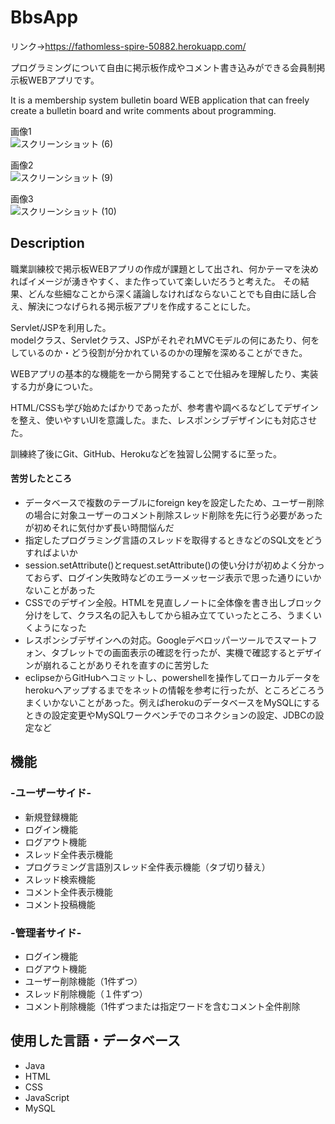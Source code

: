 # BbsApp  


リンク→https://fathomless-spire-50882.herokuapp.com/  


プログラミングについて自由に掲示板作成やコメント書き込みができる会員制掲示板WEBアプリです。  


It is a membership system bulletin board WEB application that can freely create a bulletin board and write comments about programming.

画像1  
![スクリーンショット (6)](https://user-images.githubusercontent.com/61927393/77175597-3ae0ac80-6b06-11ea-81db-d3c69f1393b3.png)

画像2  
![スクリーンショット (9)](https://user-images.githubusercontent.com/61927393/77176432-7334ba80-6b07-11ea-9815-6c67c17751b9.png)

画像3  
![スクリーンショット (10)](https://user-images.githubusercontent.com/61927393/77176451-7af45f00-6b07-11ea-8309-fa64f594f71c.png)



## Description  
職業訓練校で掲示板WEBアプリの作成が課題として出され、何かテーマを決めればイメージが湧きやすく、また作っていて楽しいだろうと考えた。
その結果、どんな些細なことから深く議論しなければならないことでも自由に話し合え、解決につなげられる掲示板アプリを作成することにした。


Servlet/JSPを利用した。    
modelクラス、Servletクラス、JSPがそれぞれMVCモデルの何にあたり、何をしているのか・どう役割が分かれているのかの理解を深めることができた。

WEBアプリの基本的な機能を一から開発することで仕組みを理解したり、実装する力が身についた。  

HTML/CSSも学び始めたばかりであったが、参考書や調べるなどしてデザインを整え、使いやすいUIを意識した。また、レスポンシブデザインにも対応させた。 

訓練終了後にGit、GitHub、Herokuなどを独習し公開するに至った。


#### 苦労したところ
<ul>
  <li>データベースで複数のテーブルにforeign keyを設定したため、ユーザー削除の場合に対象ユーザーのコメント削除スレッド削除を先に行う必要があったが初めそれに気付かず長い時間悩んだ</li>
  <li>指定したプログラミング言語のスレッドを取得するときなどのSQL文をどうすればよいか</li>
  <li>session.setAttribute()とrequest.setAttribute()の使い分けが初めよく分かっておらず、ログイン失敗時などのエラーメッセージ表示で思った通りにいかないことがあった</li>
  <li>CSSでのデザイン全般。HTMLを見直しノートに全体像を書き出しブロック分けをして、クラス名の記入もしてから組み立てていったところ、うまくいくようになった</li>
  <li>レスポンシブデザインへの対応。Googleデベロッパーツールでスマートフォン、タブレットでの画面表示の確認を行ったが、実機で確認するとデザインが崩れることがありそれを直すのに苦労した</li>
  <li>eclipseからGitHubへコミットし、powershellを操作してローカルデータをherokuへアップするまでをネットの情報を参考に行ったが、ところどころうまくいかないことがあった。例えばherokuのデータベースをMySQLにするときの設定変更やMySQLワークベンチでのコネクションの設定、JDBCの設定など</li>
</ul>

## 機能  
### -ユーザーサイド-  
<ul>
  <li>新規登録機能</li>
  <li>ログイン機能</li>
  <li>ログアウト機能</li>
  <li>スレッド全件表示機能</li>
  <li>プログラミング言語別スレッド全件表示機能（タブ切り替え）</li>
  <li>スレッド検索機能</li>
  <li>コメント全件表示機能</li>
  <li>コメント投稿機能</li>
</ul>


### -管理者サイド-
<ul>
  <li>ログイン機能</li>
  <li>ログアウト機能</li>
  <li>ユーザー削除機能（1件ずつ）</li>
  <li>スレッド削除機能（１件ずつ）</li>
  <li>コメント削除機能（1件ずつまたは指定ワードを含むコメント全件削除</li>
</ul>


## 使用した言語・データベース
<ul>
  <li>Java</li>
  <li>HTML</li>
  <li>CSS</li>
  <li>JavaScript</li>
  <li>MySQL</li>
</ul>


